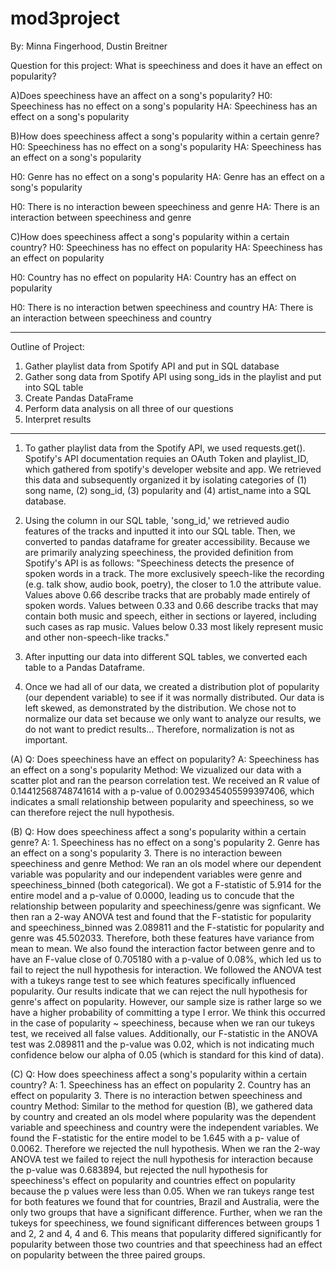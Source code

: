 # mod3project


By: Minna Fingerhood, Dustin Breitner


Question for this project: What is speechiness and does it have an effect on popularity? 

A)Does speechiness have an affect on a song's popularity?
   H0: Speechiness has no effect on a song's popularity
   HA: Speechiness has an effect on a song's popularity    
                
B)How does speechiness affect a song's popularity within a certain genre?
   H0: Speechiness has no effect on a song's popularity 
   HA: Speechiness has an effect on a song's popularity
    
   H0: Genre has no effect on a song's popularity
   HA: Genre has an effect on a song's popularity
   
   H0: There is no interaction beween speechiness and genre
   HA: There is an interaction between speechiness and genre
           
C)How does speechiness affect a song's popularity within a certain country?
   H0: Speechiness has no effect on popularity 
   HA: Speechiness has an effect on popularity
    
   H0: Country has no effect on popularity
   HA: Country has an effect on popularity
   
   H0: There is no interaction betwen speechiness and country
   HA: There is an interaction between speechiness and country
 
----------------------

Outline of Project:

1. Gather playlist data from Spotify API and put in SQL database
2. Gather song data from Spotify API using song_ids in the playlist and put into SQL table
3. Create Pandas DataFrame 
4. Perform data analysis on all three of our questions
5. Interpret results 

-------------------


1. To gather playlist data from the Spotify API, we used requests.get(). Spotify's API documentation requies an OAuth Token and playlist_ID, which gathered from spotify's developer website and app. 
We retrieved this data and subsequently organized it by isolating categories of (1) song name, (2) song_id, (3) popularity and (4) artist_name into a SQL database. 

2. Using the column in our SQL table, 'song_id,' we retrieved audio features of the tracks and inputted it into our SQL table. Then, we converted to pandas dataframe for greater accessibility. Because we are primarily analyzing speechiness, the provided definition from Spotify's API is as follows: "Speechiness detects the presence of spoken words in a track. The more exclusively speech-like the recording (e.g. talk show, audio book, poetry), the closer to 1.0 the attribute value. Values above 0.66 describe tracks that are probably made entirely of spoken words. Values between 0.33 and 0.66 describe tracks that may contain both music and speech, either in sections or layered, including such cases as rap music. Values below 0.33 most likely represent music and other non-speech-like tracks."

3. After inputting our data into different SQL tables, we converted each table to a Pandas Dataframe. 

4. Once we had all of our data, we created a distribution plot of popularity (our dependent variable) to see if it was normally distributed. Our data is left skewed, as demonstrated by the distribution. We chose not to normalize our data set because we only want to analyze our results, we do not want to predict results... Therefore, normalization is not as important. 

(A) Q: Does speechiness have an effect on popularity? 
    A: Speechiness has an effect on a song's popularity 
    Method: We vizualized our data with a scatter plot and ran the pearson correlation test. We received an R value of 0.14412568748741614 with a p-value of 0.0029345405599397406, which indicates a small relationship between popularity and speechiness, so we can therefore reject the null hypothesis.  
    
(B) Q: How does speechiness affect a song's popularity within a certain genre?
    A: 1. Speechiness has no effect on a song's popularity
       2. Genre has an effect on a song's popularity
       3. There is no interaction beween speechiness and genre
    Method: We ran an ols model where our dependent variable was popularity and our independent variables were genre and speechiness_binned (both categorical). We got a F-statistic of 5.914 for the entire model and a p-value of 0.0000, leading us to concude that the relationship between popularity and speechiness/genre was signficant. We then ran a 2-way ANOVA test and found that the F-statistic for popularity and speechiness_binned was 2.089811 and the F-statistic for popularity and genre was 45.502033. Therefore, both these features have variance from mean to mean. We also found the interaction factor between genre and to have an F-value close of 0.705180 with a p-value of 0.08%, which led us to fail to reject the null hypothesis for interaction. 
    We followed the ANOVA test with a tukeys range test to see which features specifically influenced popularity. Our results indicate that we can reject the null hypothesis for genre's affect on popularity. However, our sample size is rather large so we have a higher probability of committing a type I error. We think this occurred in the case of popularity ~ speechiness, because when we ran our tukeys test, we received all false values. Additionally, our  F-statistic in the ANOVA test was 2.089811 and the p-value was 0.02, which is not indicating much confidence below our alpha of 0.05 (which is standard for this kind of data). 
    
    
(C) Q: How does speechiness affect a song's popularity within a certain country?
    A: 1. Speechiness has an effect on popularity
       2. Country has an effect on popularity
       3. There is no interaction betwen speechiness and country
    Method: Similar to the method for question (B), we gathered data by country and created an ols model where popularity was the dependent variable and speechiness and country were the independent variables. We found the F-statistic for the entire model to be 1.645 with a  p- value of 0.0062. Therefore we rejected the null hypothesis. When we ran the 2-way ANOVA test we failed to reject the null hypothesis for interaction because the p-value was 0.683894, but rejected the null hypothesis for speechiness's effect on popularity and countries effect on popularity because the p values were less than 0.05. When we ran tukeys range test for both features we found that for countries, Brazil and Australia, were the only two groups that have a significant difference. Further, when we ran the tukeys for speechiness, we found significant differences between groups 1 and 2, 2 and 4, 4 and 6. This means that popularity differed significantly for popularity between those two countries and that speechiness had an effect on popularity between the three paired groups. 
    
  






